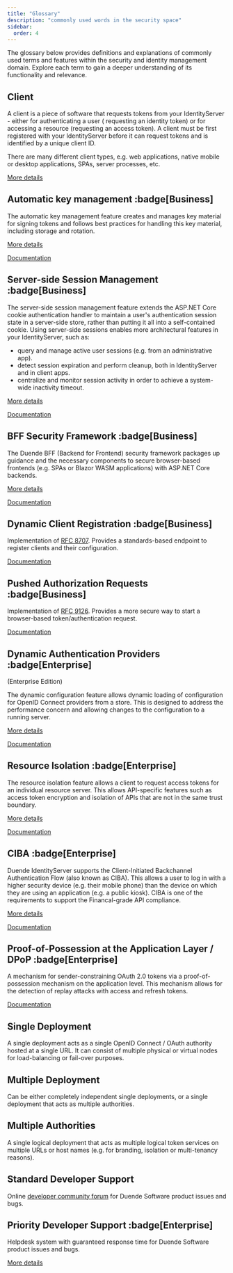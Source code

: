 ```yaml
---
title: "Glossary"
description: "commonly used words in the security space"
sidebar:
  order: 4
---
```


The glossary below provides definitions and explanations of commonly used terms and features within the security and
identity management domain. Explore each term to gain a deeper understanding of its functionality and relevance.

## Client

A client is a piece of software that requests tokens from your IdentityServer - either for authenticating a user (
requesting an identity token) or for accessing a resource (requesting an access token). A client must be first
registered with your IdentityServer before it can request tokens and is identified by a unique client ID.

There are many different client types, e.g. web applications, native mobile or desktop applications, SPAs, server
processes, etc.

[More details](/identityserver/v7/fundamentals/clients)

## Automatic key management :badge[Business]

The automatic key management feature creates and manages key material for signing tokens and follows best practices for
handling this key material, including storage and rotation.

[More details](https://blog.duendesoftware.com/posts/20201028_key_management/)

[Documentation](/identityserver/v7/fundamentals/key_management#automatic-key-management)

## Server-side Session Management :badge[Business]

The server-side session management feature extends the ASP.NET Core cookie authentication handler to maintain a user's
authentication session state in a server-side store, rather than putting it all into a self-contained cookie. Using
server-side sessions enables more architectural features in your IdentityServer, such as:

* query and manage active user sessions (e.g. from an administrative app).
* detect session expiration and perform cleanup, both in IdentityServer and in client apps.
* centralize and monitor session activity in order to achieve a system-wide inactivity timeout.

[More details](https://blog.duendesoftware.com/posts/20220406_session_management/)

[Documentation](/identityserver/v7/ui/server_side_sessions)

## BFF Security Framework :badge[Business]

The Duende BFF (Backend for Frontend) security framework packages up guidance and the necessary components to secure
browser-based frontends (e.g. SPAs or Blazor WASM applications) with ASP.NET Core backends.

[More details](https://blog.duendesoftware.com/posts/20210326_bff/)

[Documentation](/bff/v3)

## Dynamic Client Registration :badge[Business]

Implementation of [RFC 8707](https://tools.ietf.org/html/rfc8707). Provides a standards-based endpoint to register
clients and their configuration.

[Documentation](/identityserver/v7/configuration)

## Pushed Authorization Requests :badge[Business]

Implementation of [RFC 9126](https://www.rfc-editor.org/rfc/rfc9126.html). Provides a more secure way to start a
browser-based token/authentication request.

[Documentation](/identityserver/v7/tokens/par)

## Dynamic Authentication Providers :badge[Enterprise]

(Enterprise Edition)

The dynamic configuration feature allows dynamic loading of configuration for OpenID Connect providers from a store.
This is designed to address the performance concern and allowing changes to the configuration to a running server.

[More details](https://blog.duendesoftware.com/posts/20210517_dynamic_providers/)

[Documentation](/identityserver/v7/ui/login/dynamicproviders)

## Resource Isolation :badge[Enterprise]

The resource isolation feature allows a client to request access tokens for an individual resource server.
This allows API-specific features such as access token encryption and isolation of APIs that are not in the same trust
boundary.

[More details](https://blog.duendesoftware.com/posts/20201230_resource_isolation/)

[Documentation](/identityserver/v7/fundamentals/resources/isolation)

## CIBA :badge[Enterprise]

Duende IdentityServer supports the Client-Initiated Backchannel Authentication Flow (also known as CIBA).
This allows a user to log in with a higher security device (e.g. their mobile phone) than the device on which they are
using an application (e.g. a public kiosk).
CIBA is one of the requirements to support the Financal-grade API compliance.

[More details](https://blog.duendesoftware.com/posts/20220107_ciba/)

[Documentation](/identityserver/v7/ui/ciba)

## Proof-of-Possession at the Application Layer / DPoP :badge[Enterprise]

A mechanism for sender-constraining OAuth 2.0 tokens via a proof-of-possession mechanism on the application level. This
mechanism allows for the detection of replay attacks with access and refresh tokens.

[Documentation](/identityserver/v7/tokens/pop)

## Single Deployment

A single deployment acts as a single OpenID Connect / OAuth authority hosted at a single URL. It can consist of multiple
physical or virtual nodes for load-balancing or fail-over purposes.

## Multiple Deployment

Can be either completely independent single deployments, or a single deployment that acts as multiple authorities.

## Multiple Authorities

A single logical deployment that acts as multiple logical token services on multiple URLs or host names (e.g. for
branding, isolation or multi-tenancy reasons).

## Standard Developer Support

Online [developer community forum](https://github.com/DuendeSoftware/community/discussions) for Duende Software product
issues and bugs.

## Priority Developer Support :badge[Enterprise]

Helpdesk system with guaranteed response time for Duende Software product issues and bugs.

[More details](https://duendesoftware.com/license/PrioritySupportLicense.pdf)
